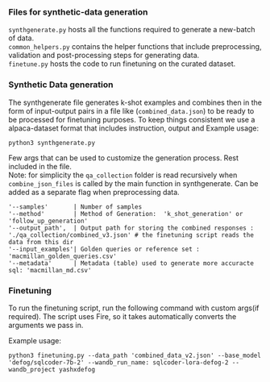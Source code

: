 

### Files for synthetic-data generation

```synthgenerate.py``` hosts all the functions required to generate a new-batch of data.  
```common_helpers.py``` contains the helper functions that include preprocessing, validation and post-processing steps for generating data.   
```finetune.py``` hosts the code to run finetuning on the curated dataset.  

### Synthetic Data generation
The synthgenerate file generates k-shot examples and combines then in the form of input-output pairs in a file like (```combined_data.json```) to be ready to be processed for finetuning purposes. To keep things consistent we use a alpaca-dataset format that includes instruction, output and 
Example usage:  
```
python3 synthgenerate.py
```
Few args that can be used to customize the generation process. Rest included in the file.   
Note: for simplicity the ```qa_collection``` folder is read recursively when ```combine_json_files``` is called by the main function in synthgenerate. 
Can be added as a separate flag when preprocessing data.

```
'--samples'       | Number of samples 
'--method'        | Method of Generation:  'k_shot_generation' or 'follow_up_generation'
'--output_path',  | Output path for storing the combined responses : './qa_collection/combined_v3.json' # the finetuning script reads the data from this dir
'--input_examples'| Golden queries or reference set : 'macmillan_golden_queries.csv' 
'--metadata'      | Metadata (table) used to generate more accuracte sql: 'macmillan_md.csv'
```

### Finetuning
To run the finetuning script, run the following command with custom args(if required). The script uses Fire, so it takes automatically converts the arguments we pass in.   

Example usage:  
```
python3 finetuning.py --data_path 'combined_data_v2.json' --base_model 'defog/sqlcoder-7b-2' --wandb_run_name: sqlcoder-lora-defog-2 --wandb_project yashxdefog
```

